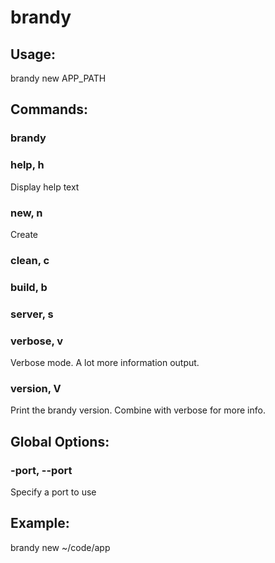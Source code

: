 # brandy

## Usage:
  brandy new APP_PATH

## Commands:

### brandy

### help, h

Display help text

### new, n

Create

### clean, c

### build, b

### server, s

### verbose, v

Verbose mode. A lot more information output.

### version, V

Print the brandy version. Combine with verbose for more info.


## Global Options:

### -port, --port

Specify a port to use


## Example:
  brandy new ~/code/app
